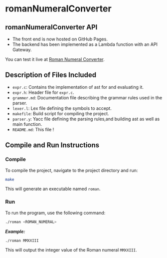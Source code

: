 # romanNumeralConverter

## romanNumeralConverter API
- The front end is now hosted on GitHub Pages.  
- The backend has been implemented as a Lambda function with an API Gateway.  

You can test it live at [Roman Numeral Converter](https://dant52.github.io/romanNumeralConverter/).  


## Description of Files Included
- `expr.c`: Contains the implementation of ast for and evaluating it.
- `expr.h`: Header file for `expr.c`.
- `grammer.md`: Documentation file describing the grammar rules used in the parser.
- `lexer.l`: Lex file defining the symbols to accept.
- `makefile`: Build script for compiling the project.
- `parser.y`: Yacc file defining the parsing rules,and building ast as well as main function.
- `README.md`: This file !

## Compile and Run Instructions

### Compile
To compile the project, navigate to the project directory and run:
```sh
make
```
This will generate an executable named `roman`.

### Run
To run the program, use the following command:
```sh
./roman <ROMAN_NUMERAL>
```
***Example:***
```sh
./roman MMXXIII
```
This will output the integer value of the Roman numeral `MMXXIII`.

